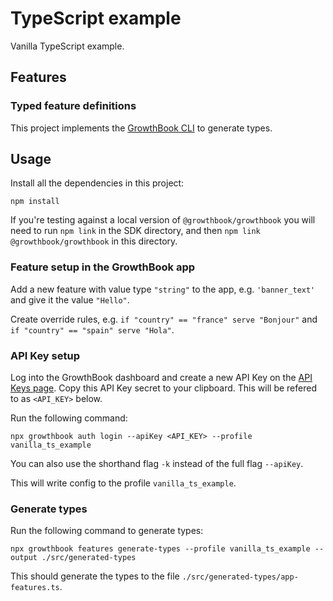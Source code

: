 # TypeScript example

Vanilla TypeScript example.


## Features

### Typed feature definitions

This project implements the [GrowthBook CLI](https://docs.growthbook.io/tools/cli) to generate types.


## Usage

Install all the dependencies in this project:

    npm install

If you're testing against a local version of `@growthbook/growthbook` you will need to run `npm link` in the SDK directory, and then `npm link @growthbook/growthbook` in this directory.


### Feature setup in the GrowthBook app

Add a new feature with value type `"string"` to the app, e.g. `'banner_text'` and give it the value `"Hello"`. 

Create override rules, e.g. `if "country" == "france" serve "Bonjour"` and `if "country" == "spain" serve "Hola"`.


### API Key setup

Log into the GrowthBook dashboard and create a new API Key on the [API Keys page](https://app.growthbook.io/settings/keys). Copy this API Key secret to your clipboard. This will be refered to as `<API_KEY>` below.

Run the following command:

    npx growthbook auth login --apiKey <API_KEY> --profile vanilla_ts_example

You can also use the shorthand flag `-k` instead of the full flag `--apiKey`.

This will write config to the profile `vanilla_ts_example`.


### Generate types

Run the following command to generate types:

    npx growthbook features generate-types --profile vanilla_ts_example --output ./src/generated-types

This should generate the types to the file `./src/generated-types/app-features.ts`.
